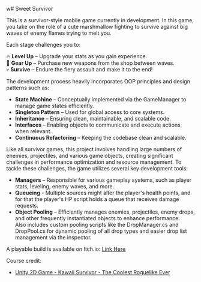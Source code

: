 w# Sweet Survivor
 
This is a survivor-style mobile game currently in development.
In this game, you take on the role of a cute marshmallow fighting to survive against big waves of enemy flames trying to melt you.

Each stage challenges you to:  

 🔥 **Level Up** – Upgrade your stats as you gain experience.  
 🛒 **Gear Up** – Purchase new weapons from the shop between waves.  
 💀 **Survive** – Endure the fiery assault and make it to the end!  

The development process heavily incorporates OOP principles and design patterns such as:

- **State Machine** – Conceptually implemented via the GameManager to manage game states efficiently.
- **Singleton Pattern** – Used for global access to core systems.
- **Inheritance** – Ensuring clean, maintainable, and scalable code.
- **Interfaces** – Enabling objects to communicate and execute actions when relevant.
- **Continuous Refactoring** – Keeping the codebase clean and scalable.

Like all survivor games, this project involves handling large numbers of enemies, projectiles, and various game objects, creating significant challenges in performance optimization and resource management.
To tackle these challenges, the game utilizes several key development tools:

- **Managers** – Responsible for various gameplay systems, such as player stats, leveling, enemy waves, and more.
- **Queueing** - Multiple sources might alter the player's health points, and for that the player's HP script holds a queue that receives damage requests.
- **Object Pooling** – Efficiently manages enemies, projectiles, enemy drops, and other frequently instantiated objects to enhance performance.  
  Also includes custom pooling scripts like the DropManager.cs and DropPool.cs for dynamic pooling of all drop types and easier drop list management via the inspector.

A playable build is available on Itch.io: [Link Here](https://lightninggamedev.itch.io/sweet-survivor)

Course credit:
- [Unity 2D Game - Kawaii Survivor - The Coolest Roguelike Ever](https://www.udemy.com/course/unity-2d-game-kawaii-survivor-the-coolest-roguelike-ever)
